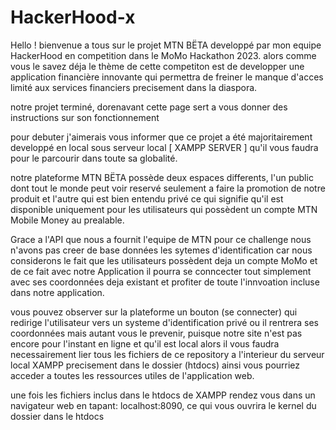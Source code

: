 # HackerHood-x
Hello ! bienvenue a tous sur le projet MTN BËTA developpé par mon equipe HackerHood en competition dans le MoMo Hackathon 2023. alors comme vous le savez déja le thème de cette competiton est de developper une application financière innovante qui permettra de freiner le manque d'acces limité aux services financiers precisement dans la diaspora.

notre projet terminé, dorenavant cette page sert a vous donner des instructions sur son fonctionnement

pour debuter j'aimerais vous informer que ce projet a été majoritairement developpé en local sous serveur local [ XAMPP SERVER ] qu'il vous faudra pour le parcourir dans toute sa globalité.

notre plateforme MTN BËTA possède deux espaces differents, l'un public dont tout le monde peut voir reservé seulement a faire la promotion de notre produit et l'autre qui est bien entendu privé ce qui signifie qu'il est disponible uniquement pour les utilisateurs qui possèdent un compte MTN Mobile Money au prealable. 

Grace a l'API que nous a fournit l'equipe de MTN pour ce challenge nous n'avons pas creer de base données les sytemes d'identification car nous considerons le fait que les utilisateurs possèdent deja un compte MoMo et de ce fait avec notre Application il pourra se conncecter tout simplement avec ses coordonnées deja existant et profiter de toute l'innvoation incluse dans notre application.

vous pouvez observer sur la plateforme un bouton (se connecter) qui redirige l'utilisateur vers un systeme d'identification privé ou il rentrera ses coordonnées mais autant vous le prevenir, puisque notre site n'est pas encore pour l'instant en ligne et qu'il est local alors il vous faudra necessairement lier tous les fichiers de ce repository a l'interieur du serveur local XAMPP precisement dans le dossier (htdocs) ainsi vous pourriez acceder a toutes les ressources utiles de l'application web.

une fois les fichiers inclus dans le htdocs de XAMPP rendez vous dans un navigateur web en tapant: localhost:8090, ce qui vous ouvrira le kernel du dossier dans le htdocs
